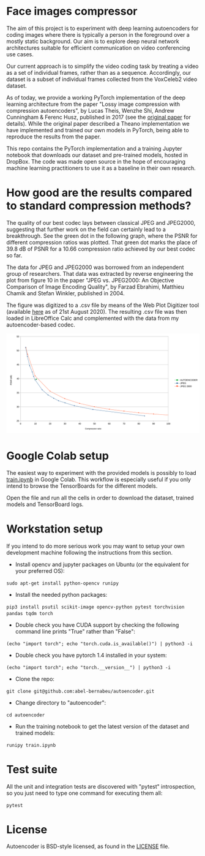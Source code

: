 # Face images compressor

The aim of this project is to experiment with deep learning autoencoders for coding images where there is typically a person in the foreground over a mostly static background. Our aim is to explore deep neural network architectures suitable for efficient communication on video conferencing use cases.

Our current approach is to simplify the video coding task by treating a video as a set of individual frames, rather than as a sequence. Accordingly, our dataset is a subset of individual frames collected from the VoxCeleb2 video dataset.

As of today, we provide a working PyTorch implementation of the deep learning architecture from the paper "Lossy image compression with compression autoencoders", by Lucas Theis, Wenzhe Shi, Andrew Cunningham & Ferenc Husz, published in 2017 (see the [original paper](https://arxiv.org/pdf/1703.00395v1.pdf) for details). While the original paper described a Theano implementation we have implemented and trained our own models in PyTorch, being able to reproduce the results from the paper.

This repo contains the PyTorch implementation and a training Jupyter notebook that downloads our dataset and pre-trained models, hosted in DropBox. The code was made open source in the hope of encouraging machine learning practitioners to use it as a baseline in their own research.

# How good are the results compared to standard compression methods?

The quality of our best codec lays between classical JPEG and JPEG2000, suggesting that further work on the field can certainly lead to a breakthrough. See the green dot in the following graph, where the PSNR for different compression ratios was plotted. That green dot marks the place of 39.8 dB of PSNR for a 10.66 compression ratio achieved by our best codec so far.

The data for JPEG and JPEG2000 was borrowed from an independent group of researchers. That data was extracted by reverse engineering the plot from figure 10 in the paper "JPEG vs. JPEG2000: An Objective Comparison of Image Encoding Quality", by Farzad Ebrahimi, Matthieu Chamik and Stefan Winkler, published in 2004.

The figure was digitized to a .csv file by means of the Web Plot Digitizer tool (available [here](https://apps.automeris.io/wpd/) as of 21st August 2020). The resulting .csv file was then loaded in LibreOffice Calc and complemented with the data from my autoencoder-based codec.

![comparison](graphs/compare.svg "Compression methods comparison")

# Google Colab setup

The easiest way to experiment with the provided models is possibly to load [train.ipynb](train.ipynb) in Google Colab. This workflow is especially useful if you only intend to browse the TensorBoards for the different models.

Open the file and run all the cells in order to download the dataset, trained models and TensorBoard logs.

# Workstation setup

If you intend to do more serious work you may want to setup your own development machine following the instructions from this section.

- Install opencv and jupyter packages on Ubuntu (or the equivalent for your preferred OS):

`sudo apt-get install python-opencv runipy`

- Install the needed python packages:

`pip3 install psutil scikit-image opencv-python pytest torchvision pandas tqdm torch`

- Double check you have CUDA support by checking the following command line prints "True" rather than "False":

`(echo "import torch"; echo "torch.cuda.is_available()") | python3 -i`

- Double check you have pytorch 1.4 installed in your system:

`(echo "import torch"; echo "torch.__version__") | python3 -i`

- Clone the repo:

`git clone git@github.com:abel-bernabeu/autoencoder.git`

- Change directory to "autoencoder":

`cd autoencoder`

- Run the training notebook to get the latest version of the dataset and trained models:

`runipy train.ipynb`

# Test suite

All the unit and integration tests are discovered with "pytest" introspection, so you just need to type one command for executing them all:

`pytest`

# License

Autoencoder is BSD-style licensed, as found in the [LICENSE](LICENSE) file.
